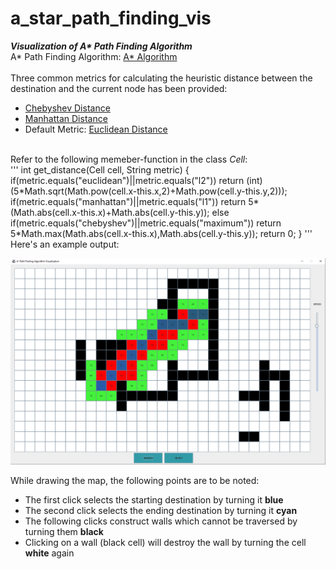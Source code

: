 # a_star_path_finding_vis
<b><i>Visualization of A* Path Finding Algorithm</i></b> <br>
A* Path Finding Algorithm: <a href="https://en.wikipedia.org/wiki/A*_search_algorithm">A* Algorithm</a> <br><br>
Three common metrics for calculating the heuristic distance between the destination and the current node has been provided:
<ul>
 <li><a href="https://en.wikipedia.org/wiki/Chebyshev_distance">Chebyshev Distance</a></li>
 <li><a href="https://en.wikipedia.org/wiki/Taxicab_geometry">Manhattan Distance</a></li>
 <li>Default Metric: <a href="https://en.wikipedia.org/wiki/Euclidean_distance">Euclidean Distance</a></li>
</ul>
<br>
Refer to the following memeber-function in the class <i>Cell</i>: <br>
'''
int get_distance(Cell cell, String metric)
    {
        if(metric.equals("euclidean")||metric.equals("l2"))
            return (int)(5*Math.sqrt(Math.pow(cell.x-this.x,2)+Math.pow(cell.y-this.y,2)));
        if(metric.equals("manhattan")||metric.equals("l1"))
            return 5*(Math.abs(cell.x-this.x)+Math.abs(cell.y-this.y));
        else if(metric.equals("chebyshev")||metric.equals("maximum"))
            return 5*Math.max(Math.abs(cell.x-this.x),Math.abs(cell.y-this.y));
        return 0;
    }
'''
<br> Here's an example output: <br>
<p align="center"><img src="screenshot.png"></p>
While drawing the map, the following points are to be noted: <br>
<ul>
 <li>The first click selects the starting destination by turning it <b>blue</b></li>
 <li>The second click selects the ending destination by turning it <b>cyan</b></li>
 <li>The following clicks construct walls which cannot be traversed by turning them <b>black</b></li>
 <li>Clicking on a wall (black cell) will destroy the wall by turning the cell <b>white</b> again</li>
</ul>
<br>



